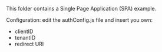 This folder contains a Single Page Application (SPA) example.

Configuration:
edit the authConfig.js file and insert you own:
- clientID
- tenantID
- redirect URI